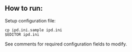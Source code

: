 How to run:
----------

Setup configuration file:

    cp ipd.ini.sample ipd.ini
    $EDITOR ipd.ini

See comments for required configuration fields to modify.


